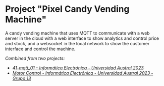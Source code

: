 #   Project "Pixel Candy Vending Machine"

  A candy vending machine that uses MQTT to communicate with a web server in the cloud with a web interface to show analytics and control price and stock, and a websocket in the local network to show the customer interface and control the machine.

_Combined from two projects:_
- _[41-mqtt_01 - Informática Electrónica - Universidad Austral 2023](https://github.com/InformElectro/41-mqtt_01)_
- _[Motor Control - Informática Electrónica - Universidad Austral 2023 - Grupo 13](https://github.com/BraRIOS/motor_control)_

    


